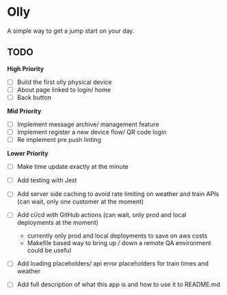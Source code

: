 # Olly

A simple way to get a jump start on your day.

## TODO

**High Priority**

- [ ] Build the first olly physical device
- [ ] About page linked to login/ home
- [ ] Back button

**Mid Priority**

- [ ] Implement message archive/ management feature
- [ ] Implement register a new device flow/ QR code login
- [ ] Re implement pre push linting

**Lower Priority**

- [ ] Make time update exactly at the minute
- [ ] Add testing with Jest
- [ ] Add server side caching to avoid rate limiting on weather and train APIs (can wait, only one customer at the moment)
- [ ] Add ci/cd with GitHub actions (can wait, only prod and local deployments at the moment)

  - currently only prod and local deployments to save on aws costs
  - Makefile based way to bring up / down a remote QA environment could be useful

- [ ] Add loading placeholders/ api error placeholders for train times and weather
- [ ] Add full description of what this app is and how to use it to README.md
